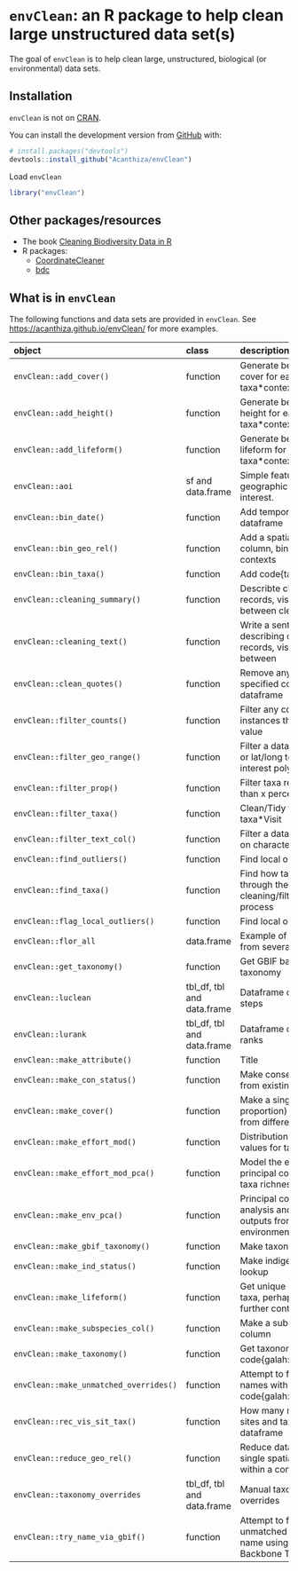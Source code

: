 
<!-- README.md is generated from README.Rmd. Please edit that file -->

# `envClean`: an R package to help clean large unstructured data set(s)

<!-- badges: start -->
<!-- badges: end -->

The goal of `envClean` is to help clean large, unstructured, biological
(or `env`ironmental) data sets.

## Installation

`envClean` is not on [CRAN](https://CRAN.R-project.org).

You can install the development version from
[GitHub](https://github.com/) with:

``` r
# install.packages("devtools")
devtools::install_github("Acanthiza/envClean")
```

Load `envClean`

``` r
library("envClean")
```

## Other packages/resources

- The book [Cleaning Biodiversity Data in
  R](https://cleaning-data-r.ala.org.au/)
- R packages:
  - [CoordinateCleaner](https://cran.r-project.org/web/packages/CoordinateCleaner/vignettes/Cleaning_GBIF_data_with_CoordinateCleaner.html)
  - [bdc](https://cran.r-project.org/web/packages/bdc/index.html)

## What is in `envClean`

The following functions and data sets are provided in `envClean`. See
<https://acanthiza.github.io/envClean/> for more examples.

| object                                 | class                      | description                                                                   |
|:---------------------------------------|:---------------------------|:------------------------------------------------------------------------------|
| `envClean::add_cover()`                | function                   | Generate best guess of cover for each taxa\*context                           |
| `envClean::add_height()`               | function                   | Generate best guess of height for each taxa\*context                          |
| `envClean::add_lifeform()`             | function                   | Generate best guess of lifeform for each taxa\*context                        |
| `envClean::aoi`                        | sf and data.frame          | Simple feature to define a geographic area of interest.                       |
| `envClean::bin_date()`                 | function                   | Add temporal bins to a dataframe                                              |
| `envClean::bin_geo_rel()`              | function                   | Add a spatial reliability column, binned to contexts                          |
| `envClean::bin_taxa()`                 | function                   | Add code{taxa} column                                                         |
| `envClean::cleaning_summary()`         | function                   | Describte change in taxa, records, visits and sites between cleaning steps    |
| `envClean::cleaning_text()`            | function                   | Write a sentence describing change in taxa, records, visits and sites between |
| `envClean::clean_quotes()`             | function                   | Remove any ’ or ” from specified columns in a dataframe                       |
| `envClean::filter_counts()`            | function                   | Filter any context with less instances than a threshold value                 |
| `envClean::filter_geo_range()`         | function                   | Filter a dataframe with e/n or lat/long to an area of interest polygon (sf)   |
| `envClean::filter_prop()`              | function                   | Filter taxa recorded at less than x percent of visits                         |
| `envClean::filter_taxa()`              | function                   | Clean/Tidy to one row per taxa\*Visit                                         |
| `envClean::filter_text_col()`          | function                   | Filter a dataframe column on character string(s)                              |
| `envClean::find_outliers()`            | function                   | Find local outliers                                                           |
| `envClean::find_taxa()`                | function                   | Find how taxa changed through the cleaning/filtering/tidying process          |
| `envClean::flag_local_outliers()`      | function                   | Find local outliers                                                           |
| `envClean::flor_all`                   | data.frame                 | Example of data combined from several data sources.                           |
| `envClean::get_taxonomy()`             | function                   | Get GBIF backbone taxonomy                                                    |
| `envClean::luclean`                    | tbl_df, tbl and data.frame | Dataframe of cleaning steps                                                   |
| `envClean::lurank`                     | tbl_df, tbl and data.frame | Dataframe of taxonomic ranks                                                  |
| `envClean::make_attribute()`           | function                   | Title                                                                         |
| `envClean::make_con_status()`          | function                   | Make conservation status from existing status codes                           |
| `envClean::make_cover()`               | function                   | Make a single (numeric, proportion) cover column from different sorts of      |
| `envClean::make_effort_mod()`          | function                   | Distribution of credible values for taxa richness.                            |
| `envClean::make_effort_mod_pca()`      | function                   | Model the effect of principal components on taxa richness.                    |
| `envClean::make_env_pca()`             | function                   | Principal components analysis and various outputs from environmental data     |
| `envClean::make_gbif_taxonomy()`       | function                   | Make taxonomy lookups                                                         |
| `envClean::make_ind_status()`          | function                   | Make indigenous status lookup                                                 |
| `envClean::make_lifeform()`            | function                   | Get unique lifeform across taxa, perhaps including further context            |
| `envClean::make_subspecies_col()`      | function                   | Make a subspecies column                                                      |
| `envClean::make_taxonomy()`            | function                   | Get taxonomy via code{galah::taxa_search()}                                   |
| `envClean::make_unmatched_overrides()` | function                   | Attempt to find a taxa for names with no match in code{galah::search_taxa()}  |
| `envClean::rec_vis_sit_tax()`          | function                   | How many records, visits, sites and taxa in a dataframe                       |
| `envClean::reduce_geo_rel()`           | function                   | Reduce data frame to a single spatial reliability within a context            |
| `envClean::taxonomy_overrides`         | tbl_df, tbl and data.frame | Manual taxonomic overrides                                                    |
| `envClean::try_name_via_gbif()`        | function                   | Attempt to find an unmatched scientific name using GBIF Backbone Taxonomy     |
